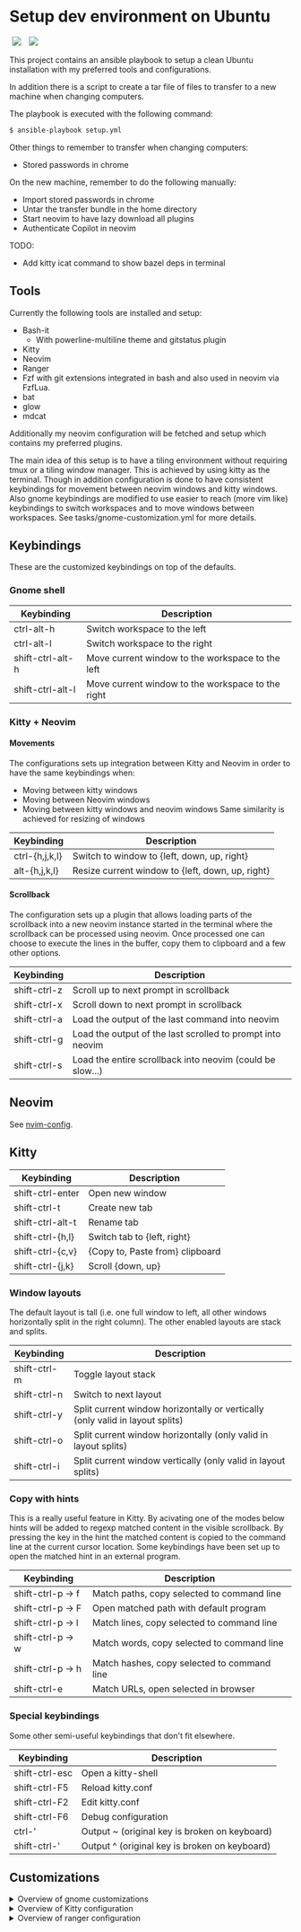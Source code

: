 Setup dev environment on Ubuntu
===============================
<p>
    <img src="https://img.shields.io/github/license/bagge/ubuntu_dev_setup" hspace="5" >
    <img src="https://github.com/bagge/ubuntu_dev_setup/actions/workflows/ci.yml/badge.svg?event=push" hspace="5" >
</p>

This project contains an ansible playbook to setup a clean Ubuntu installation
with my preferred tools and configurations.

In addition there is a script to create a tar file of files to transfer to
a new machine when changing computers.

The playbook is executed with the following command:

```bash
$ ansible-playbook setup.yml
```

Other things to remember to transfer when changing computers:
- Stored passwords in chrome

On the new machine, remember to do the following manually:
- Import stored passwords in chrome
- Untar the transfer bundle in the home directory
- Start neovim to have lazy download all plugins
- Authenticate Copilot in neovim

TODO:
- Add kitty icat command to show bazel deps in terminal

## Tools

Currently the following tools are installed and setup:
- Bash-it
  - With powerline-multiline theme and gitstatus plugin
- Kitty
- Neovim
- Ranger
- Fzf with git extensions integrated in bash and also used in neovim via
  FzfLua.
- bat
- glow
- mdcat

Additionally my neovim configuration will be fetched and setup which contains
my preferred plugins.

The main idea of this setup is to have a tiling environment without requiring
tmux or a tiling window manager.
This is achieved by using kitty as the terminal.
Though in addition configuration is done to have consistent keybindings for
movement between neovim windows and kitty windows. Also gnome keybindings are
modified to use easier to reach (more vim like) keybindings to switch workspaces
and to move windows between workspaces. See tasks/gnome-customization.yml for
more details.

## Keybindings

These are the customized keybindings on top of the defaults. 

### Gnome shell

| Keybinding       | Description                                       |
| ---------------- | ------------------------------------------------- |
| ctrl-alt-h       | Switch workspace to the left                      |
| ctrl-alt-l       | Switch workspace to the right                     |
| shift-ctrl-alt-h | Move current window to the workspace to the left  |
| shift-ctrl-alt-l | Move current window to the workspace to the right |

### Kitty + Neovim

#### Movements
The configurations sets up integration between Kitty and Neovim in order to have
the same keybindings when:
- Moving between kitty windows
- Moving between Neovim windows
- Moving between kitty windows and neovim windows
Same similarity is achieved for resizing of windows

| Keybinding       | Description                                       |
| ---------------- | ------------------------------------------------- |
| ctrl-{h,j,k,l}   | Switch to window to {left, down, up, right}       |
| alt-{h,j,k,l}    | Resize current window to {left, down, up, right}  |

#### Scrollback

The configuration sets up a plugin that allows loading parts of the scrollback
into a new neovim instance started in the terminal where the scrollback can be processed
using neovim. Once processed one can choose to execute the lines in the buffer, copy them
to clipboard and a few other options.

| Keybinding       | Description                                                |
| ---------------- | ---------------------------------------------------------- |
| shift-ctrl-z     | Scroll up to next prompt in scrollback                     |
| shift-ctrl-x     | Scroll down to next prompt in scrollback                   |
| shift-ctrl-a     | Load the output of the last command into neovim            |
| shift-ctrl-g     | Load the output of the last scrolled to prompt into neovim |
| shift-ctrl-s     | Load the entire scrollback into neovim (could be slow...)  |

## Neovim

See [nvim-config](https://github.com/bagge/nvim-config).

## Kitty

| Keybinding       | Description                     |
| ---------------- | ------------------------------- |
| shift-ctrl-enter | Open new window                 |
| shift-ctrl-t     | Create new tab                  |
| shift-ctrl-alt-t | Rename tab                      |
| shift-ctrl-{h,l} | Switch tab to {left, right}     |
| shift-ctrl-{c,v} | {Copy to, Paste from} clipboard |
| shift-ctrl-{j,k} | Scroll {down, up}               |

### Window layouts

The default layout is tall (i.e. one full window to left, all other windows horizontally
split in the right column). The other enabled layouts are stack and splits.

| Keybinding   | Description                                                                   |
| ------------ | ----------------------------------------------------------------------------- |
| shift-ctrl-m | Toggle layout stack                                                           |
| shift-ctrl-n | Switch to next layout                                                         |
| shift-ctrl-y | Split current window horizontally or vertically (only valid in layout splits) |
| shift-ctrl-o | Split current window horizontally (only valid in layout splits)               |
| shift-ctrl-i | Split current window vertically (only valid in layout splits)                 |

### Copy with hints

This is a really useful feature in Kitty. By acivating one of the modes below hints will be added
to regexp matched content in the visible scrollback. By pressing the key in the hint the matched
content is copied to the command line at the current cursor location. Some keybindings have been
set up to open the matched hint in an external program.

| Keybinding        | Description                                                                   |
| ----------------- | ------------------------------------------- |
| shift-ctrl-p -> f | Match paths, copy selected to command line  |
| shift-ctrl-p -> F | Open matched path with default program      |
| shift-ctrl-p -> l | Match lines, copy selected to command line  |
| shift-ctrl-p -> w | Match words, copy selected to command line  |
| shift-ctrl-p -> h | Match hashes, copy selected to command line |
| shift-ctrl-e      | Match URLs, open selected in browser        |

### Special keybindings

Some other semi-useful keybindings that don't fit elsewhere.

| Keybinding     | Description                                   |
| -------------- | --------------------------------------------- |
| shift-ctrl-esc | Open a kitty-shell                            |
| shift-ctrl-F5  | Reload kitty.conf                             |
| shift-ctrl-F2  | Edit kitty.conf                               |
| shift-ctrl-F6  | Debug configuration                           |
| ctrl-'         | Output ~ (original key is broken on keyboard) |
| shift-ctrl-'   | Output ^ (original key is broken on keyboard) |

## Customizations

<details>
<summary>Overview of gnome customizations</summary>
    <ul>
    <li>Enable extension workspace indicator</li>
    <li>Change caps-lock key to be another escape key</li>
    <li>Set dark mode</li>
    <li>Set default terminal to Kitty</li>
    </ul>
</details>

<details>
<summary>Overview of Kitty configuration</summary>
    <ul>
    <li>Have launchers and icons properly set up in the desktop environment</li>
    <li>Uses the Hack nerdfont</li>
    <li>Uses theme Dracula</li>
    <li>Set up plugin kitty_scrollback to enable integration between scrollback and Neovim</li>
    <li>Attempts to set up sensible keybindings see keybindings-section for details</li>
    <li>Some minimal theming of kitty to have a small border to show the active window</li>
    </ul>    
</details>

<details>
<summary>Overview of ranger configuration</summary>
    <ul>
    <li>Enable preview directly in the kitty terminal</li>
    </ul>
</details>
